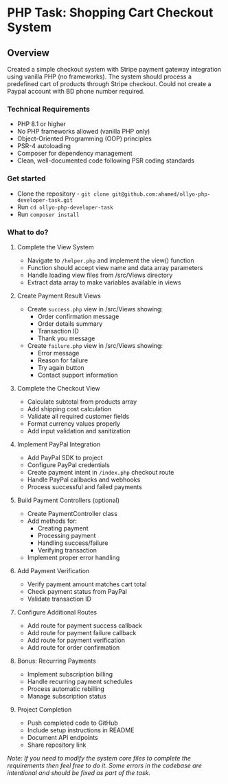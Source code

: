 # PHP Task: Shopping Cart Checkout System

## Overview
Created a simple checkout system with Stripe payment gateway integration using vanilla PHP (no frameworks). The system should process a predefined cart of products through Stripe checkout.
Could not create a Paypal account with BD phone number required.

### Technical Requirements
- PHP 8.1 or higher
- No PHP frameworks allowed (vanilla PHP only)
- Object-Oriented Programming (OOP) principles
- PSR-4 autoloading
- Composer for dependency management
- Clean, well-documented code following PSR coding standards

### Get started
- Clone the repository - `git clone git@github.com:ahamed/ollyo-php-developer-task.git`
- Run `cd ollyo-php-developer-task`
- Run `composer install`

### What to do?
1. Complete the View System
   - Navigate to `/helper.php` and implement the view() function
   - Function should accept view name and data array parameters
   - Handle loading view files from /src/Views directory
   - Extract data array to make variables available in views

2. Create Payment Result Views
   - Create `success.php` view in /src/Views showing:
     - Order confirmation message
     - Order details summary
     - Transaction ID
     - Thank you message
   - Create `failure.php` view in /src/Views showing:
     - Error message
     - Reason for failure
     - Try again button
     - Contact support information

3. Complete the Checkout View
   - Calculate subtotal from products array
   - Add shipping cost calculation
   - Validate all required customer fields
   - Format currency values properly
   - Add input validation and sanitization

4. Implement PayPal Integration
   - Add PayPal SDK to project
   - Configure PayPal credentials
   - Create payment intent in `/index.php` checkout route
   - Handle PayPal callbacks and webhooks
   - Process successful and failed payments

5. Build Payment Controllers (optional)
   - Create PaymentController class
   - Add methods for:
     - Creating payment
     - Processing payment
     - Handling success/failure
     - Verifying transaction
   - Implement proper error handling

6. Add Payment Verification
   - Verify payment amount matches cart total
   - Check payment status from PayPal
   - Validate transaction ID

7. Configure Additional Routes
   - Add route for payment success callback
   - Add route for payment failure callback
   - Add route for payment verification
   - Add route for order confirmation

8. Bonus: Recurring Payments
   - Implement subscription billing
   - Handle recurring payment schedules
   - Process automatic rebilling
   - Manage subscription status

9. Project Completion
   - Push completed code to GitHub
   - Include setup instructions in README
   - Document API endpoints
   - Share repository link

*Note: If you need to modify the system core files to complete the requirements then feel free to do it. Some errors in the codebase are intentional and should be fixed as part of the task.*
